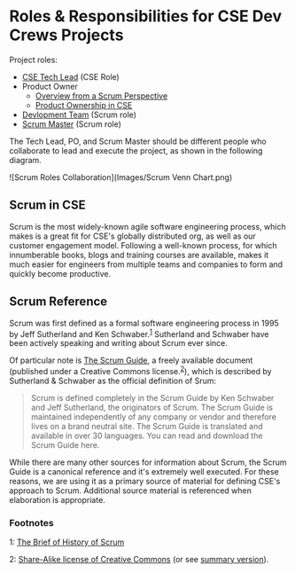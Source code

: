 # Roles &amp; Responsibilities for CSE Dev Crews Projects

Project roles:

* [CSE Tech Lead](./TechLead.md) (CSE Role)
* Product Owner
    * [Overview from a Scrum Perspective](./ScrumProductOwner.md)
    * [Product Ownership in CSE](./CSEProductOwner.md)
* [Devlopment Team](./DevelopmentTeam.md) (Scrum role)
* [Scrum Master](./ScrumMaster.md) (Scrum role)

The Tech Lead, PO, and Scrum Master should be different people who collaborate to lead and execute the project, as shown in the following diagram.

![Scrum Roles Collaboration](Images/Scrum Venn Chart.png)

## Scrum in CSE

Scrum is the most widely-known agile software engineering process, which makes is a great fit for CSE's globally distributed org, as well as our customer engagement model. Following a well-known process, for which innumberable books, blogs and training courses are available, makes it much easier for engineers from multiple teams and companies to form and quickly become productive.

## Scrum Reference

Scrum was first defined as a formal software engineering process in 1995 by Jeff Sutherland and Ken Schwaber.<sup>[1](#history)</sup> Sutherland and Schwaber have been actively speaking and writing about Scrum ever since.

Of particular note is [The Scrum Guide](https://www.scrum.org/resources/scrum-guide), a freely available document (published under a Creative Commons license.<sup>[2](#license)</sup>), which is described by Sutherland & Schwaber as the official definition of Srum: 

>Scrum is defined completely in the Scrum Guide by Ken Schwaber and Jeff Sutherland, the originators of Scrum.  The Scrum Guide is maintained independently of any company or vendor and therefore lives on a brand neutral site.  The Scrum Guide is translated and available in over 30 languages.  You can read and download the Scrum Guide here.

While there are many other sources for information about Scrum, the Scrum Guide is a canonical reference and it's extremely well executed. For these reasons, we are using it as a primary source of material for defining CSE's approach to Scrum. Additional source material is referenced when elaboration is appropriate.

### Footnotes
<a name="history">1</a>: [The Brief of History of Scrum](https://medium.com/@warren2lynch/the-brief-of-history-of-scrum-15efb73b4701)

<a name="license">2</a>: [Share-Alike license of Creative Commons](http://creativecommons.org/licenses/by-sa/4.0/legalcode) (or see [summary version](http://creativecommons.org/licenses/by-sa/4.0/)).